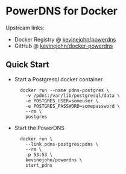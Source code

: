 # PowerDNS for Docker

Upstream links:

* Docker Registry @ [kevinejohn/powerdns](https://registry.hub.docker.com/u/kevinejohn/powerdns)
* GitHub @ [kevinejohn/docker-powerdns](https://github.com/kevinejohn/docker-powerdns)

## Quick Start

* Start a Postgresql docker container

        docker run --name pdns-postgres \
          -v /pdns:/var/lib/postgresql/data \
          -e POSTGRES_USER=someuser \
          -e POSTGRES_PASSWORD=somepassword \
          --rm \
          postgres

* Start the PowerDNS

        docker run \
          --link pdns-postgres:pdns \
          --rm \
          -p 53:53 \
          kevinejohn/powerdns \
          start_pdns
